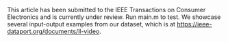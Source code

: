 This article has been submitted to the IEEE Transactions on Consumer Electronics and is currently under review.
Run main.m to test. We showcase several input-output examples from our dataset, which is at https://ieee-dataport.org/documents/ll-video.
